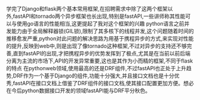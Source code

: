 学完了Django和flask两个基本常用框架,在招聘需求中除了这两个框架以外,fastAPI和tornado两个异步框架也长出现,特别是fastAPI,一些讲师称其性能可以与使用go语言的性能相当,这更提起了我对这个框架的兴趣
python语言之前并发能力由于全局解释器锁(GIL锁),限制了其多核下的线程并发,这个问题随着时间的推移愈发严重,python对此问题的解决思路为用基于携程异步的方式,来实现对性能的提升,反映到web中,则是出现了像tornado这种框架,不过对异步的支持还不够完善,直到fastAPI的出现,才把携程异步的优势发挥到了极点,尤其是在当前以前后端分离为主流的市场下,API的开发异常重要,这也是其作为小而精的框架,不同于flask的特点
在pythonweb领域,使用最高的还是DRF组件,不过fastAPI也正处于上升趋势,DRF作为一个基于Django的组件,功能十分强大,并且接口文档也是十分优秀,fastAPI在接口文档上借鉴了DRF组件的接口文档,使其接口配置更加方便。想必在今后python数据接口开发的领域fastAPI能与DRF平分秋色。
